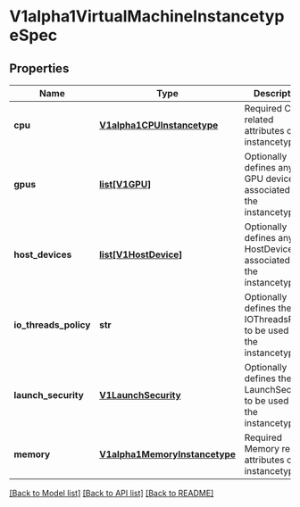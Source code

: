# V1alpha1VirtualMachineInstancetypeSpec

## Properties
Name | Type | Description | Notes
------------ | ------------- | ------------- | -------------
**cpu** | [**V1alpha1CPUInstancetype**](V1alpha1CPUInstancetype.md) | Required CPU related attributes of the instancetype. | 
**gpus** | [**list[V1GPU]**](V1GPU.md) | Optionally defines any GPU devices associated with the instancetype. | [optional] 
**host_devices** | [**list[V1HostDevice]**](V1HostDevice.md) | Optionally defines any HostDevices associated with the instancetype. | [optional] 
**io_threads_policy** | **str** | Optionally defines the IOThreadsPolicy to be used by the instancetype. | [optional] 
**launch_security** | [**V1LaunchSecurity**](V1LaunchSecurity.md) | Optionally defines the LaunchSecurity to be used by the instancetype. | [optional] 
**memory** | [**V1alpha1MemoryInstancetype**](V1alpha1MemoryInstancetype.md) | Required Memory related attributes of the instancetype. | 

[[Back to Model list]](../README.md#documentation-for-models) [[Back to API list]](../README.md#documentation-for-api-endpoints) [[Back to README]](../README.md)


